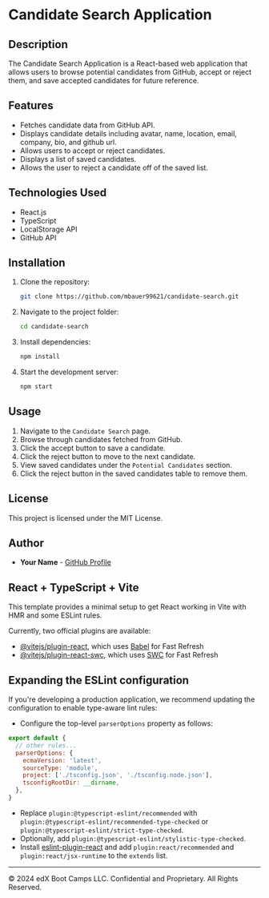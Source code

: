 # Candidate Search Application

## Description
The Candidate Search Application is a React-based web application that allows users to browse potential candidates from GitHub, accept or reject them, and save accepted candidates for future reference.

## Features
- Fetches candidate data from GitHub API.
- Displays candidate details including avatar, name, location, email, company, bio, and github url.
- Allows users to accept or reject candidates.
- Displays a list of saved candidates.
- Allows the user to reject a candidate off of the saved list.

## Technologies Used
- React.js
- TypeScript
- LocalStorage API
- GitHub API

## Installation
1. Clone the repository:
   ```sh
   git clone https://github.com/mbauer99621/candidate-search.git
   ```
2. Navigate to the project folder:
   ```sh
   cd candidate-search
   ```
3. Install dependencies:
   ```sh
   npm install
   ```
4. Start the development server:
   ```sh
   npm start
   ```

## Usage
1. Navigate to the `Candidate Search` page.
2. Browse through candidates fetched from GitHub.
3. Click the accept button to save a candidate.
4. Click the reject button to move to the next candidate.
5. View saved candidates under the `Potential Candidates` section.
6. Click the reject button in the saved candidates table to remove them.

## License
This project is licensed under the MIT License.

## Author
- **Your Name** - [GitHub Profile](https://github.com/your-username)


## React + TypeScript + Vite

This template provides a minimal setup to get React working in Vite with HMR and some ESLint rules.

Currently, two official plugins are available:

* [@vitejs/plugin-react](https://github.com/vitejs/vite-plugin-react/blob/main/packages/plugin-react/README.md), which uses [Babel](https://babeljs.io/) for Fast Refresh
* [@vitejs/plugin-react-swc](https://github.com/vitejs/vite-plugin-react-swc), which uses [SWC](https://swc.rs/) for Fast Refresh

## Expanding the ESLint configuration

If you're developing a production application, we recommend updating the configuration to enable type-aware lint rules:

* Configure the top-level `parserOptions` property as follows:

```js
export default {
  // other rules...
  parserOptions: {
    ecmaVersion: 'latest',
    sourceType: 'module',
    project: ['./tsconfig.json', './tsconfig.node.json'],
    tsconfigRootDir: __dirname,
  },
}
```

* Replace `plugin:@typescript-eslint/recommended` with `plugin:@typescript-eslint/recommended-type-checked` or `plugin:@typescript-eslint/strict-type-checked`.
* Optionally, add `plugin:@typescript-eslint/stylistic-type-checked`.
* Install [eslint-plugin-react](https://github.com/jsx-eslint/eslint-plugin-react) and add `plugin:react/recommended` and `plugin:react/jsx-runtime` to the `extends` list.

---
© 2024 edX Boot Camps LLC. Confidential and Proprietary. All Rights Reserved.

